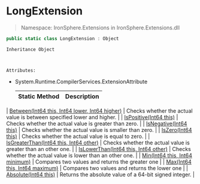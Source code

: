 ﻿


# LongExtension

> Namespace: IronSphere.Extensions in  IronSphere.Extensions.dll



```csharp
public static class LongExtension : Object
```

    Inheritance Object


    
    Attributes:
        
* System.Runtime.CompilerServices.ExtensionAttribute




    | Static Method | Description |
    | --- | --- |
| [Between(Int64 this, Int64 lower, Int64 higher)](LongExtension.Between(Int64,Int64,Int64)) | Checks whether the actual value is between specified lower and higher. |
| [IsPositive(Int64 this)](LongExtension.IsPositive(Int64)) | Checks whether the actual value is greater than zero. |
| [IsNegative(Int64 this)](LongExtension.IsNegative(Int64)) | Checks whether the actual value is smaller than zero. |
| [IsZero(Int64 this)](LongExtension.IsZero(Int64)) | Checks whether the actual value is equal to zero. |
| [IsGreaterThan(Int64 this, Int64 other)](LongExtension.IsGreaterThan(Int64,Int64)) | Checks whether the actual value is greater than an other one. |
| [IsLowerThan(Int64 this, Int64 other)](LongExtension.IsLowerThan(Int64,Int64)) | Checks whether the actual value is lower than an other one. |
| [Min(Int64 this, Int64 minimum)](LongExtension.Min(Int64,Int64)) | Compares two values and returns the greater one |
| [Max(Int64 this, Int64 maximum)](LongExtension.Max(Int64,Int64)) | Compares two values and returns the lower one |
| [Absolute(Int64 this)](LongExtension.Absolute(Int64)) | Returns the absolute value of a 64-bit signed integer. |
